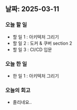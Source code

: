 ## 날짜: 2025-03-11     

### 오늘 할 일
- 할 일 1 : 아키텍처 그리기
- 할 일 2 : 도커 & 쿠버 section 2
- 할 일 3 : CI/CD 입문

### 오늘 한 일
- 한 일 1 : 아키텍처 그리기

### 오늘의 회고
- 졸리네요..